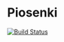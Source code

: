 Piosenki
========

[![Build Status](https://travis-ci.org/by-examples/zad-piosenki.svg?branch=master)](https://travis-ci.org/by-examples/zad-piosenki)

